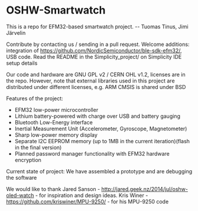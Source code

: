 # OSHW-Smartwatch
This is a repo for EFM32-based smartwatch project.
-- Tuomas Tinus, Jimi Järvelin

Contribute by contacting us / sending in a pull request. 
Welcome additions: integration of https://github.com/NordicSemiconductor/ble-sdk-efm32/, USB code. 
Read the README in the Simplicity_project/ on Simplicity IDE setup details

Our code and hardware are GNU GPL v2 / CERN OHL v1.2, licenses are in the repo. 
However, note that external libraries used in this project are distributed under different licenses, e.g. ARM CMSIS is shared under BSD

Features of the project: 
 - EFM32 low-power microcontroller
 - Lithium battery-powered with charge over USB and battery gauging
 - Bluetooth Low-Energy interface
 - Inertial Measurement Unit (Accelerometer, Gyroscope, Magnetometer)
 - Sharp low-power memory display
 - Separate I2C EEPROM memory (up to 1MB in the current iteration)(flash in the final version)
 - Planned password manager functionality with EFM32 hardware encryption

Current state of project: We have assembled a prototype and are debugging the software

We would like to thank Jared Sanson - http://jared.geek.nz/2014/jul/oshw-oled-watch - for inspiration and design ideas.
Kris Winer - https://github.com/kriswiner/MPU-9250/ - for his MPU-9250 code
